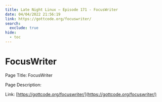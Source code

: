```yaml
---
title: Late Night Linux – Episode 171 - FocusWriter
date: 04/04/2022 21:56:19
link: https://gottcode.org/focuswriter/
search:
  exclude: true
hide:
  - toc
---
```


# FocusWriter

Page Title: FocusWriter

Page Description:  

Link: [https://gottcode.org/focuswriter/](https://gottcode.org/focuswriter/)